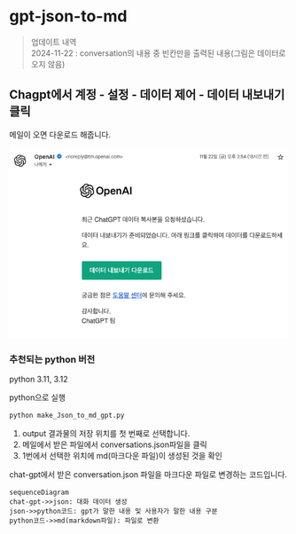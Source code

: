 # gpt-json-to-md
> 업데이트 내역  
2024-11-22 : conversation의 내용 중 빈칸만을 출력된 내용(그림은 데이터로 오지 않음)

## Chagpt에서 계정 - 설정 - 데이터 제어 - 데이터 내보내기 클릭  

메일이 오면 다운로드 해줍니다.  

![alt text](readme_img/image.png)

### 추천되는 python 버전
python 3.11, 3.12    

python으로 실행  
```bash
python make_Json_to_md_gpt.py
```

1. output 결과물의 저장 위치를 첫 번째로 선택합니다.
2. 메일에서 받은 파일에서 conversations.json파일을 클릭
3. 1번에서 선택한 위치에 md(마크다운 파일)이 생성된 것을 확인


chat-gpt에서 받은 conversation.json 파일을 마크다운 파일로 변경하는 코드입니다.

```mermaid
sequenceDiagram
chat-gpt->>json: 대화 데이터 생성
json->>python코드: gpt가 말한 내용 및 사용자가 말한 내용 구분
python코드->>md(markdown파일): 파일로 변환

```